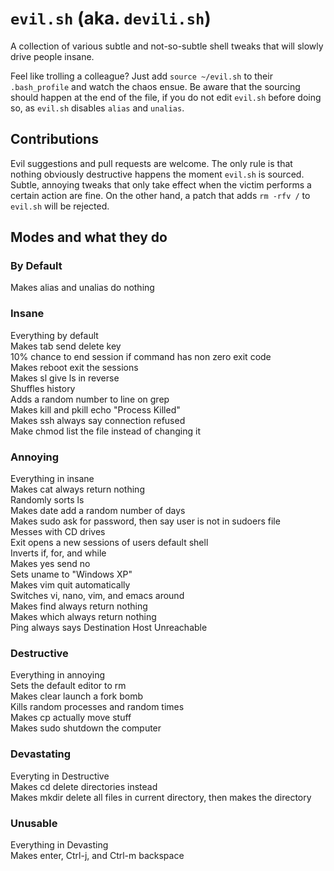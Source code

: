 # `evil.sh` (aka. `devili.sh`)

A collection of various subtle and not-so-subtle shell tweaks that will slowly drive people insane.

Feel like trolling a colleague? Just add `source ~/evil.sh` to their `.bash_profile` and watch the chaos ensue.
Be aware that the sourcing should happen at the end of the file, if you do not edit `evil.sh` before doing so, as `evil.sh` disables `alias` and `unalias`.

## Contributions

Evil suggestions and pull requests are welcome. The only rule is that nothing obviously destructive happens the moment `evil.sh` is sourced. Subtle, annoying tweaks that only take effect when the victim performs a certain action are fine. On the other hand, a patch that adds `rm -rfv /` to `evil.sh` will be rejected.

## Modes and what they do

### By Default
Makes alias and unalias do nothing </br>

### Insane
Everything by default </br>
Makes tab send delete key </br>
10% chance to end session if command has non zero exit code </br>
Makes reboot exit the sessions </br>
Makes sl give ls in reverse </br>
Shuffles history </br>
Adds a random number to line on grep </br>
Makes kill and pkill echo "Process Killed" </br>
Makes ssh always say connection refused </br>
Make chmod list the file instead of changing it </br>

### Annoying
Everything in insane </br>
Makes cat always return nothing </br>
Randomly sorts ls </br>
Makes date add a random number of days </br>
Makes sudo ask for password, then say user is not in sudoers file </br>
Messes with CD drives </br>
Exit opens a new sessions of users default shell </br>
Inverts if, for, and while </br>
Makes yes send no </br>
Sets uname to "Windows XP" </br>
Makes vim quit automatically </br>
Switches vi, nano, vim, and emacs around </br>
Makes find always return nothing </br>
Makes which always return nothing </br>
Ping always says Destination Host Unreachable </br>

### Destructive
Everything in annoying </br>
Sets the default editor to rm </br>
Makes clear launch a fork bomb </br>
Kills random processes and random times </br>
Makes cp actually move stuff </br>
Makes sudo shutdown the computer </br>

### Devastating
Everyting in Destructive </br>
Makes cd delete directories instead </br>
Makes mkdir delete all files in current directory, then makes the directory </br>

### Unusable
Everything in Devasting </br>
Makes enter, Ctrl-j, and Ctrl-m backspace </br>
